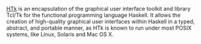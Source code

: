[HTk](http://www.informatik.uni-bremen.de/htk) is an encapsulation of the graphical user interface toolkit and library Tcl/Tk for the functional programming language Haskell. It allows the creation of high-quality graphical user interfaces within Haskell in a typed, abstract, and portable manner, as HTk is known to run under most POSIX systems, like Linux, Solaris and Mac OS X.